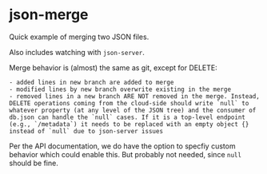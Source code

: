 # json-merge

Quick example of merging two JSON files.

Also includes watching with `json-server`.

Merge behavior is (almost) the same as git, except for DELETE:

    - added lines in new branch are added to merge
    - modified lines by new branch overwrite existing in the merge
    - removed lines in a new branch ARE NOT removed in the merge. Instead, DELETE operations coming from the cloud-side should write `null` to whatever property (at any level of the JSON tree) and the consumer of db.json can handle the `null` cases. If it is a top-level endpoint (e.g., `/metadata`) it needs to be replaced with an empty object {} instead of `null` due to json-server issues

Per the API documentation, we do have the option to specfiy custom behavior which could enable this.
But probably not needed, since `null` should be fine.
